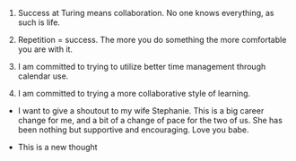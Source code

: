 1. Success at Turing means collaboration. No one knows everything, as such is
   life.
2. Repetition = success. The more you do something the more comfortable you
   are with it.


1. I am committed to trying to utilize better time management through calendar
   use.
2. I am committed to trying a more collaborative style of learning.


- I want to give a shoutout to my wife Stephanie. This is a big career change
  for me, and a bit of a change of pace for the two of us. She has been nothing but supportive and encouraging.
  Love you babe.


- This is a new thought
